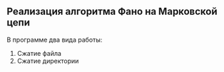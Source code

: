 ## Реализация алгоритма Фано на Марковской цепи

В программе два вида работы:
1. Сжатие файла
2. Сжатие директории
